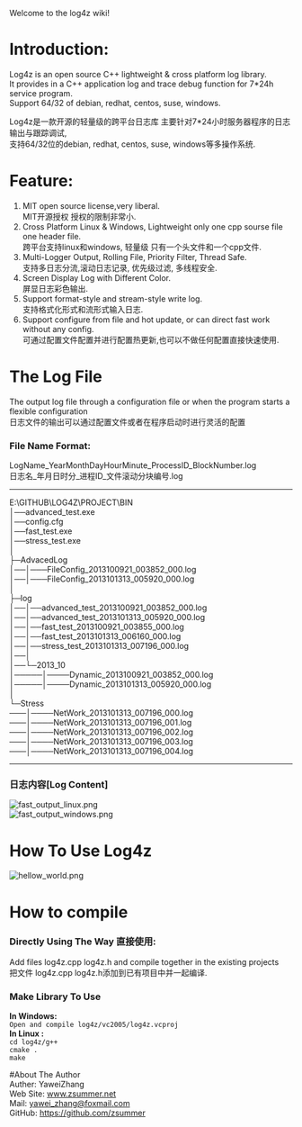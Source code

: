 Welcome to the log4z wiki!  
# Introduction:    

Log4z is an open source C++ lightweight & cross platform log library.   
It provides in a C++ application log and trace debug function for 7*24h service program.  
Support 64/32 of debian, redhat, centos, suse, windows.   

Log4z是一款开源的轻量级的跨平台日志库 主要针对7*24小时服务器程序的日志输出与跟踪调试,   
支持64/32位的debian, redhat, centos, suse, windows等多操作系统.  
  


# Feature:  
    
1. MIT open source license,very liberal.  
   MIT开源授权 授权的限制非常小.  
2. Cross Platform Linux & Windows, Lightweight  only one cpp sourse file one header file.  
   跨平台支持linux和windows, 轻量级 只有一个头文件和一个cpp文件.  
3. Multi-Logger Output, Rolling File, Priority Filter, Thread Safe.  
   支持多日志分流,滚动日志记录, 优先级过滤, 多线程安全.  
4. Screen Display Log with Different Color.  
   屏显日志彩色输出.  
5. Support format-style and stream-style write log.  
   支持格式化形式和流形式输入日志.  
6. Support configure from file and hot update, or can direct fast work without any config.  
   可通过配置文件配置并进行配置热更新,也可以不做任何配置直接快速使用.  


# The  Log File  
The output log file through a configuration file or when the program starts a flexible configuration   
日志文件的输出可以通过配置文件或者在程序启动时进行灵活的配置   
  
### File Name Format:   
LogName_YearMonthDayHourMinute_ProcessID_BlockNumber.log    
日志名_年月日时分_进程ID_文件滚动分块编号.log    
  
***   
E:\GITHUB\LOG4Z\PROJECT\BIN  
│──advanced_test.exe  
│──config.cfg  
│──fast_test.exe  
│──stress_test.exe  
│  
├─AdvacedLog  
│──│───FileConfig_2013100921_003852_000.log  
│──│───FileConfig_2013101313_005920_000.log  
│  
├─log  
│──│──advanced_test_2013100921_003852_000.log  
│──│──advanced_test_2013101313_005920_000.log    
│──│──fast_test_2013100921_003855_000.log  
│──│──fast_test_2013101313_006160_000.log  
│──│──stress_test_2013101313_007196_000.log  
│──│  
│──└─2013_10  
│─────│────Dynamic_2013100921_003852_000.log  
│─────│────Dynamic_2013101313_005920_000.log  
│  
└─Stress  
───│────NetWork_2013101313_007196_000.log  
───│────NetWork_2013101313_007196_001.log  
───│────NetWork_2013101313_007196_002.log  
───│────NetWork_2013101313_007196_003.log  
───│────NetWork_2013101313_007196_004.log  
***  
### 日志内容[Log Content]  
![fast_output_linux.png](https://raw.github.com/zsummer/wiki-pic/master/log4z/fast_output_linux.png)  
![fast_output_windows.png](https://raw.github.com/zsummer/wiki-pic/master/log4z/fast_output_windows.png)  

# How To Use Log4z  
![hellow_world.png](https://raw.github.com/zsummer/wiki-pic/master/log4z/hellow_world.png)  

# How to compile  
### Directly Using The Way 直接使用:    
Add files log4z.cpp log4z.h and compile together in the existing projects  
把文件 log4z.cpp log4z.h添加到已有项目中并一起编译.  
### Make Library To Use   
**In Windows:**  
`Open and compile log4z/vc2005/log4z.vcproj`  
**In Linux :**   
`cd log4z/g++`   
`cmake .`   
`make`   

#About The Author  
Auther: YaweiZhang  
Web Site: www.zsummer.net  
Mail: yawei_zhang@foxmail.com  
GitHub: https://github.com/zsummer  
